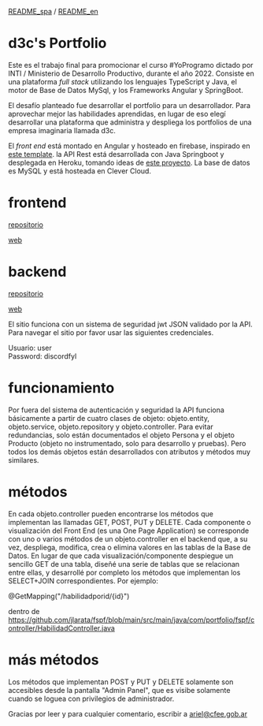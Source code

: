 
[README_spa](https://github.com/jlarata/portfolio/edit/main/README.md) / [README_en](https://github.com/jlarata/portfolio/edit/main/README_en)

# d3c's Portfolio

Este es el trabajo final para promocionar el curso #YoProgramo dictado por INTI / Ministerio de Desarrollo Productivo, durante el año 2022. Consiste en una plataforma _full stack_ utilizando los lenguajes TypeScript y Java, el motor de Base de Datos MySql, y los Frameworks Angular y SpringBoot.

El desafío planteado fue desarrollar el portfolio para un desarrollador. Para aprovechar mejor las habilidades aprendidas, en lugar de eso elegí desarrollar una plataforma que administra y despliega los portfolios de una empresa imaginaria llamada d3c.

El _front end_ está montado en Angular y hosteado en firebase, inspirado en [este template](https://www.youtube.com/watch?v=LOMm7W9R0Oo). la API Rest está desarrollada con Java Springboot y desplegada en Heroku, tomando ideas de [este proyecto](https://inezpre5.wordpress.com/2019/04/15/jwt-con-spring-boot-mysql-y-angular-7-capitulo-1-presentacion-del-proyecto/). La base de datos es MySQL y está hosteada en Clever Cloud. 

# frontend

[repositorio](https://github.com/jlarata/portfolio)
<br>

[web](https://portfolio-1dac6.web.app/)

 # backend

[repositorio](https://github.com/jlarata/fspf)
<br>

[web](http://fspf.herokuapp.com/)


El sitio funciona con un sistema de seguridad jwt JSON validado por la API. Para navegar el sitio por favor usar las siguientes credenciales.

Usuario: user
<br>
Password: discordfyl

 # funcionamiento

Por fuera del sistema de autenticación y seguridad la API funciona básicamente a partir de cuatro clases de objeto: objeto.entity, objeto.service, objeto.repository y objeto.controller. Para evitar redundancias, solo están documentados el objeto Persona y el objeto Producto (objeto no instrumentado, solo para desarrollo y pruebas). Pero todos los demás objetos están desarrollados con atributos y métodos muy similares.

 # métodos

En cada objeto.controller pueden encontrarse los métodos que implementan las llamadas GET, POST, PUT y DELETE. Cada componente o visualización del Front End (es una One Page Application) se corresponde con uno o varios métodos de un objeto.controller en el backend que, a su vez, despliega, modifica, crea o elimina valores en las tablas de la Base de Datos. En lugar de que cada visualización/componente despiegue un sencillo GET de una tabla, diseñé una serie de tablas que se relacionan entre ellas, y desarrollé por completo los métodos que implementan los SELECT+JOIN correspondientes. Por ejemplo: 

@GetMapping("/habilidadporid/{id}")

dentro de https://github.com/jlarata/fspf/blob/main/src/main/java/com/portfolio/fspf/controller/HabilidadController.java

 # más métodos

Los métodos que implementan POST y PUT y DELETE solamente son accesibles desde la pantalla "Admin Panel", que es visibe solamente cuando se loguea con privilegios de administrador.

Gracias por leer y para cualquier comentario, escribir a ariel@cfee.gob.ar
